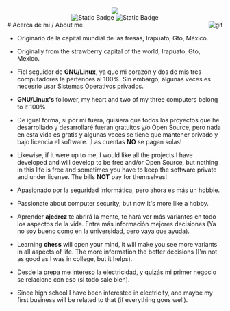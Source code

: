 <!-- ------------------------------------------------------------------------------------------------------------- -->
<!-- HEADER -->
<div align="center">
  <div>
    <image src= "https://capsule-render.vercel.app/api?type=waving&color=random&height=300&section=header&text=Hola%20a%20todos-nl-Hi%20everyone&fontSize=90"/>
  </div>
  <!-- SOCIAL MEDIA BOTTOMS -->
  <div id="badges">
    <img alt="Static Badge" src="https://img.shields.io/badge/Max%20Ruiz-Blue?style=flat&logo=LinkedIn&logoColor=%23FFFFFF&labelColor=rgb(0%2C%20141%2C%20218)&color=%23FFFFFF&cacheSeconds=15&link=https%3A%2F%2Ftwitter.com%2FelSuburban">
    <img alt="Static Badge" src="https://img.shields.io/badge/El%20Suburban-white?style=flat&logo=X&logoColor=%23FFFFFF&labelColor=%23000000&color=%23FFFFFF&cacheSeconds=15&link=https%3A%2F%2Ftwitter.com%2FelSuburban">
  </div>
</div>
<!-- ------------------------------------------------------------------------------------------------------------- -->
<!-- ------------------------------------------------------------------------------------------------------------- -->
<!-- ABOUT ME -->
# Acerca de mi  / About me.
<picture>
  <img align="right" alt="gif" src="https://media.giphy.com/media/v1.Y2lkPTc5MGI3NjExeXgwaWVqZGk0cW9qbjdnOWFzdXhvZzI3aGFtbnEyZWExN3RjOTdmayZlcD12MV9pbnRlcm5hbF9naWZfYnlfaWQmY3Q9Zw/4Zgy9QqzWU8C3ugvCa/giphy.gif">
</picture>

- Originario de la capital mundial de las fresas, Irapuato, Gto, México.
- Originally from the strawberry capital of the world, Irapuato, Gto, Mexico.

- Fiel seguidor de **GNU/Linux**, ya que mi corazón y dos de mis tres computadores le pertences al 100%.
  Sin embargo, algunas veces es necesrio usar Sistemas Operativos privados.
- **GNU/Linux's** follower, my heart and two of my three computers belong to it 100%

- De igual forma, si por mi fuera, quisiera que todos los proyectos que he desarrollado y desarrollaré
  fueran gratuitos y/o Open Source, pero nada en esta vida es gratis y algunas veces se tiene que mantener
  privado y bajo licencia el software. ¡Las cuentas **NO** se pagan solas!
- Likewise, if it were up to me, I would like all the projects I have developed and will develop to be 
  free and/or Open Source, but nothing in this life is free and sometimes you have to keep the software 
  private and under license. The bills **NOT** pay for themselves!

- Apasionado por la seguridad informática, pero ahora es más un hobbie.
- Passionate about computer security, but now it's more like a hobby.

- Aprender **ajedrez** te abrirá la mente, te hará ver más variantes en todo los aspectos de la vida.
  Entre más información mejores decisiones (Ya no soy bueno como en la universidad, pero vaya que ayuda).
- Learning **chess** will open your mind, it will make you see more variants in all aspects of life.
  The more information the better decisions (I'm not as good as I was in college, but it helps).

- Desde la prepa me intereso la electricidad, y quizás mi primer negocio se relacione con eso (si todo sale bien).
- Since high school I have been interested in electricity, and maybe my first business will be related to that 
  (if everything goes well).

<!-- ------------------------------------------------------------------------------------------------------------- -->
<!-- ------------------------------------------------------------------------------------------------------------- -->
